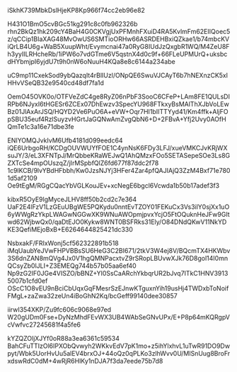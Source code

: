 iSkhK739MbkDslHjeKP8Kp966f74cc2eb96e82

H431O1BmO5cvBGc51kg291c8c0fb962326b
rhn2BkQz1hk209cY4BaH4G0CKVgjUxPFMnhFXuiD4RA5KvlmFm62EIIQoec5z/qCCip1BIaXAG48MvOwUS6SMTioORHw66ASRDEHBxiQZkae1/b74mbcKViQrLB4U6g+WaB5XuupWht/Evymcnai47a0RyG8IUdJzQxgbR1WQ/M4ZeU8Fh3yyIILRHcheRb/1iPW6o7vdGTme6V5qstnX4d0c9f+66FLeUPMUrQ+uksbcdHYbmjpI6yjdU7t9h0nW6oNuuH4KQa8e8c6144a234abe

uC9mp11CxekSod9ybQazqIt4rBlIUzl/ONpQE6SwuVJCAyT6b7hNEXnzCK5xlHHvVSeQB32e9540cd48df7fa1d

OemO45OVK0o/OTFVeZdC4ge8RyZ06nPbF3SooC6CFeP+LAm8FE1QULsDIRPb6NJyxI6tHGESr6ZCEx07DhEwzv3SpecYU968FTkxyBsMAlThXJbVoLEwBz01JlAxArJSQ/HQYD2Ve6PuO6A+eVW+Oqr7HI1bIITTYyd41/Km4ffk+AljFOpSBU35euf4RzlSuyzvHGrtJaGQNwAmZvgQbN6+D+2FBvA+Yfj2Uvy0AOfHQmTe1c3a16e71dbe3fe

ENIYOMQJvkIvM6Ufb4181d099eedc64
iQE6UrbgoRH/KCDgOUVWUYfFOE1C4ynNsK6FDy3LFJ/xueVMKCJvKRjWXsuJY/3/eL3XFNTpJ/MrQbbeKRaWEJwQ1AhQMzxFOo5SETASepeSOe3Ls8GZXTcSe4mpOUszqZ/jIrMSpbfQlZ6fd677f87ddc2f78
1c9lKCB/9lvYBdHFbbh/Kw0JzsNJYj3HFer4Zar4pfQAJIAjQ3ZzM4Bxf71e7801d5af2109
Oe9tEgM/RGgCQacYbVGLKouJEv+xcNegE6bgcl6Vcwda1b50b17adef3f3

kibxR5OyE9lgMyceJLHV8ff50b2cd2c7e364
UaF2E4lFzV1LzGEuUBgWE5PQKydu0nntEvTZOY01FEKuCx3Vs3ilY0sjXx1uO6yWWgRzYkpLWAGwNGGwXK9WNuAWOpmjpvxYcjO5FtOQuknHeJFw9GItwd62WjbwQx0/qaDtEJO0Kykw8WNT0BSFRks31Ely/O84DNdQKwV11NkYDKE3QefiMEjoBxB+E6264644825421dc330

NsbxakF/FRIxWonj5cf562322891b518
iMqUaubYeJVwFHPVBBsSU6HeG3C2BI671/2tkV3W4ej8V/BQcmTX4HKWbv3S6dnZAN8mQVg4Jx0V1hgQMNPacxtvZ9rSRopLBUvwXJk76D8gol14I0mnQCsyZb0lJLI+Z3EMEQg744b57b05aa6ef40
Np9zG2IF0JGe4VISZO/bBNZ+YI0SsCaARchYkbqrUR2bJvq7ITkC1HNV39135007b1cfd0ef
OScC1O8vEU9nBciCbUqxGqFMesrSzEJnwKTguxnYih19usHj4TWDxbToNoifFMgL+zaZwa32zeUn4iBoGhN2Kq/bcGeff99140dee30857

iirwI354XKP/Zu9fc606c9068e97ed
W20gUDm0Fse+DyNzMhdFEvWX3UB4WAbSeGNvUPx/E+P8p64mKQRgpVcVwfvc27245681f4a5fe6

kYZQZOljXJYf0oR88a3ea6361c59534
BahCFuTTIzOl6IPXObQvwyh2WKkvEdV7pK1mo+z5ihYlxhvL1uTwR91DO9Dwpyt/Wbk5UorHvUu5alEV4brxOJ+44oQz0qPLKo3zlhWvv0U/MlSnUug8BroFrxdswRdC0dM+4wRjR6HlKy1nDJA7f3da7eede75b7d8
